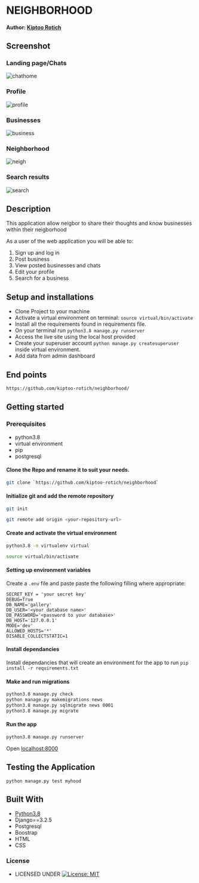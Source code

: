 #  NEIGHBORHOOD

#### Author: [Kiptoo Rotich](https://github.com/kiptoo-rotich)

## Screenshot
### Landing page/Chats
![chathome](https://user-images.githubusercontent.com/48821300/127058737-4f98b499-009a-4ff7-8b83-83673ebdeff0.png)

### Profile
![profile](https://user-images.githubusercontent.com/48821300/127058825-4ba4d01d-f519-4074-a341-883cf9b058b1.png)

### Businesses
![business](https://user-images.githubusercontent.com/48821300/127058890-dab18a49-a54c-4621-bf3e-d69759626bea.png)

### Neighborhood
![neigh](https://user-images.githubusercontent.com/48821300/127058960-6b5bf561-c79b-4e15-bd03-6d847a29025d.png)

### Search results
![search](https://user-images.githubusercontent.com/48821300/127059026-015a4da9-e6a5-402c-b2c4-4cf33f1ef2cc.png)


## Description
This application allow neigbor to share their thoughts and know businesses within their neigborhood

As a user of the web application you will be able to:

1. Sign up and log in
2. Post business
3. View posted businesses and chats
4. Edit your profile
5. Search for a business


## Setup and installations
* Clone Project to your machine
* Activate a virtual environment on terminal: `source virtual/bin/activate`
* Install all the requirements found in requirements file.
* On your terminal run `python3.8 manage.py runserver`
* Access the live site using the local host provided
* Create your superuser account `python manage.py createsuperuser` inside virtual environment.
* Add data from admin dashboard

## End points
```bash
https://github.com/kiptoo-rotich/neighborhood/
```

## Getting started

### Prerequisites
* python3.8
* virtual environment
* pip
* postgresql
  

#### Clone the Repo and rename it to suit your needs.
```bash
git clone `https://github.com/kiptoo-rotich/neighborhood`
```
#### Initialize git and add the remote repository
```bash
git init
```
```bash
git remote add origin <your-repository-url>
```

#### Create and activate the virtual environment
```bash
python3.8 -m virtualenv virtual
```

```bash
source virtual/bin/activate
```

#### Setting up environment variables
Create a `.env` file and paste paste the following filling where appropriate:
```
SECRET_KEY = 'your secret key'
DEBUG=True
DB_NAME='gallery'
DB_USER='<your database name>'
DB_PASSWORD='<password to your database>'
DB_HOST='127.0.0.1'
MODE='dev'
ALLOWED_HOSTS='*'
DISABLE_COLLECTSTATIC=1
```

#### Install dependancies
Install dependancies that will create an environment for the app to run
`pip install -r requirements.txt`

#### Make and run migrations
```bash
python3.8 manage.py check
python manage.py makemigrations news
python3.8 manage.py sqlmigrate news 0001
python3.8 manage.py migrate
```

#### Run the app
```bash
python3.8 manage.py runserver
```
Open [localhost:8000](http://127.0.0.1:8000/)



## Testing the Application
`python manage.py test myhood`
        
## Built With

* [Python3.8](https://docs.python.org/3/)
* Django==3.2.5
* Postgresql 
* Boostrap
* HTML
* CSS


### License

* LICENSED UNDER  [![License: MIT](https://img.shields.io/badge/License-MIT-yellow.svg)](license)